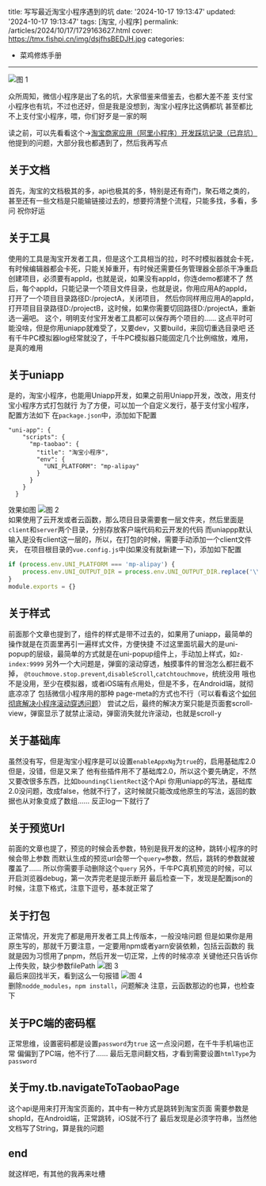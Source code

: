 title: 写写最近淘宝小程序遇到的坑
date: '2024-10-17 19:13:47'
updated: '2024-10-17 19:13:47'
tags: [淘宝, 小程序]
permalink: /articles/2024/10/17/1729163627.html
cover: https://tmx.fishpi.cn/img/dsjfhsBEDJH.jpg
categories: 
- 菜鸡修炼手册
---
![图 1](https://tmx.fishpi.cn/img/dsjfhsBEDJH.jpg)  

众所周知，微信小程序是出了名的坑，大家借鉴来借鉴去，也都大差不差
支付宝小程序也有坑，不过也还好，但是我是没想到，淘宝小程序比这俩都坑
甚至都比不上支付宝小程序，喂，你们好歹是一家的啊

读之前，可以先看看这个->[淘宝商家应用（阿里小程序）开发踩坑记录（已弃坑）](https://mirari.cc/posts/2020-05-05-pitfall_record_of_developing_taobao_merchant_applications_ali_mini_programs)
他提到的问题，大部分我也都遇到了，然后我再写点

## 关于文档
首先，淘宝的文档极其的多，api也极其的多，特别是还有奇门，聚石塔之类的，甚至还有一些文档是只能输链接过去的，想要捋清整个流程，只能多找，多看，多问
祝你好运

## 关于工具
使用的工具是淘宝开发者工具，但是这个工具相当的拉，时不时模拟器就会卡死，有时候编辑器都会卡死，只能关掉重开，有时候还需要任务管理器全部杀干净重启
创建项目，必须要有appId，也就是说，如果没有appId，你连demo都建不了
然后，每个appId，只能记录一个项目文件目录，也就是说，你用应用A的appId，打开了一个项目目录路径D:/projectA，关闭项目，
然后你同样用应用A的appId，打开项目目录路径D:/projectB，这时候，如果你需要切回路径D:/projectA，重新选一遍吧。
这个，明明支付宝开发者工具都可以保存两个项目的……
这点平时可能没啥，但是你用uniapp就难受了，又要dev，又要build，来回切重选目录吧
还有千牛PC模拟器log经常就没了，千牛PC模拟器只能固定几个比例缩放，难用，是真的难用


## 关于uniapp
是的，淘宝小程序，也能用Uniapp开发，如果之前用Uniapp开发，改改，用支付宝小程序方式打包就行
为了方便，可以加一个自定义发行，基于支付宝小程序，配置方法如下
在`package.json`中，添加如下配置
```
"uni-app": {
    "scripts": {
      "mp-taobao": {
        "title": "淘宝小程序",
        "env": {
          "UNI_PLATFORM": "mp-alipay"
        }
      }
    }
  }
```
效果如图
![图 2](https://tmx.fishpi.cn/img/pic_1729165227794.png)  
如果使用了云开发或者云函数，那么项目目录需要套一层文件夹，然后里面是`client`和`server`两个目录，分别存放客户端代码和云开发的代码
而uniappp默认输入是没有client这一层的，所以，在打包的时候，需要手动添加一个client文件夹，
在项目根目录的`vue.config.js`中(如果没有就新建一下)，添加如下配置
```js
if (process.env.UNI_PLATFORM === 'mp-alipay') {    
    process.env.UNI_OUTPUT_DIR = process.env.UNI_OUTPUT_DIR.replace('\\mp-alipay', '\\mp-alipay\\client')    
}  
module.exports = {}
```

## 关于样式
前面那个文章也提到了，组件的样式是带不过去的，如果用了uniapp，最简单的操作就是在页面里再引一遍样式文件，方便快捷
不过这里面坑最大的是uni-popup的层级，最简单的方式就是在uni-popup组件上，手动加上样式，如`z-index:9999`
另外一个大问题是，弹窗的滚动穿透，触摸事件的冒泡怎么都拦截不掉，
`@touchmove.stop.prevent`,`disableScroll`,`catchtouchmove`，统统没用
哦也不是没用，至少在模拟器，或者iOS端有点用处，但是不多，在Android端，就彻底凉凉了
包括微信小程序用的那种 page-meta的方式也不行（可以看看这个[如何彻底解决小程序滚动穿透问题](https://developers.weixin.qq.com/community/develop/article/doc/000886e3d182a8c8d00ca216e5fc13?highline=page-meta)）
尝试之后，最终的解决方案只能是页面套scroll-view，弹窗显示了就禁止滚动，弹窗消失就允许滚动，也就是scroll-y

## 关于基础库
虽然没有写，但是淘宝小程序是可以设置`enableAppxNg`为`true`的，启用基础库2.0
但是，没错，但是又来了
他有些插件用不了基础库2.0，所以这个要先确定，不然又要改很多东西，比如`boundingClientRect`这个Api
你用uniapp的写法，基础库2.0没问题，改成false，他就不行了，这时候就只能改成他原生的写法，返回的数据也从对象变成了数组……
反正log一下就行了

## 关于预览Url
前面的文章也提了，预览的时候会丢参数，特别是我开发的这种，跳转小程序的时候会带上参数
而默认生成的预览url会带一个`query=`参数，然后，跳转的参数就被覆盖了……
所以你需要手动删除这个`query`
另外，千牛PC真机预览的时候，可以开启浏览器debug，第一次弄完老是提示断开
最后检查一下，发现是配置json的时候，注意下格式，注意下逗号，基本就正常了

## 关于打包
正常情况，开发完了都是用开发者工具上传版本，一般没啥问题
但是如果你是用原生写的，那就千万要注意，一定要用npm或者yarn安装依赖，包括云函数的
我就是因为习惯用了pnpm，然后开发一切正常，上传的时候凉凉
关键他还只告诉你上传失败，缺少参数filePath
![图 3](https://tmx.fishpi.cn/img/pic_1729166850307.png)  
最后来回找半天，看到这么一句报错
![图 4](https://tmx.fishpi.cn/img/pic_1729166924423.png)  
删除`nodde_modules`，`npm install`，问题解决
注意，云函数那边的也算，也检查下

## 关于PC端的密码框
正常思维，设置密码都是设置`password`为`true`
这一点没问题，在千牛手机端也正常
偏偏到了PC端，他不行了……
最后无意间翻文档，才看到需要设置`htmlType`为`password`

## 关于my.tb.navigateToTaobaoPage
这个api是用来打开淘宝页面的，其中有一种方式是跳转到淘宝页面
需要参数是shopId，在Android端，正常跳转，iOS就不行了
最后发现是必须字符串，当然他文档写了String，算是我的问题

## end
就这样吧，有其他的我再来吐槽



